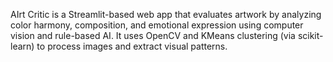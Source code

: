 AIrt Critic is a Streamlit-based web app that evaluates artwork by analyzing color harmony, composition, and emotional expression using computer vision and rule-based AI.
It uses OpenCV and KMeans clustering (via scikit-learn) to process images and extract visual patterns.
